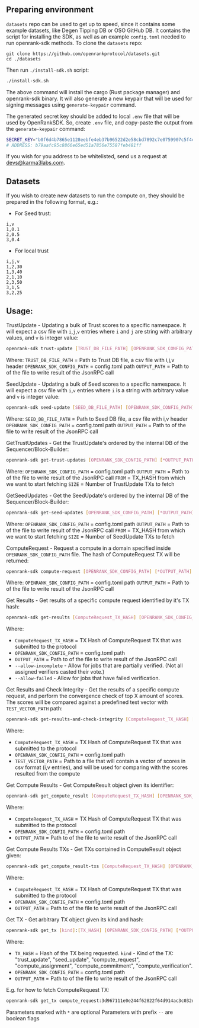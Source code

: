 ## Preparing environment
`datasets` repo can be used to get up to speed, since it contains some example datasets, like Degen Tipping DB or OSO GitHub DB.
It contains the script for installing the SDK, as well as an example `config.toml` needed to run openrank-sdk methods.
To clone the `datasets` repo:
```
git clone https://github.com/openrankprotocol/datasets.git
cd ./datasets
```
Then run `./install-sdk.sh` script:
```bash
./install-sdk.sh
```
The above command will install the cargo (Rust package manager) and openrank-sdk binary.
It will also generate a new keypair that will be used for signing messages using `generate-keypair` command.

The generated secret key should be added to local `.env` file that will be used by OpenRankSDK. So, create `.env` file,
and copy-paste the output from the `generate-keypair` command:
```bash
SECRET_KEY="b0f6d4b7865e1128eebfe4eb37b96522d2e58cbd7892c7e0759907c5f4c6ede4"
# ADDRESS: b79aafc95c8866e65ed51a7856e75587feb481ff
```
If you wish for you address to be whitelisted, send us a request at devs@karma3labs.com.

## Datasets
If you wish to create new datasets to run the compute on, they should be prepared in the following format, e.g.:
- For Seed trust:
```csv
i,v
1,0.1
2,0.5
3,0.4
```
- For local trust
```csv
i,j,v
1,2,30
1,3,40
2,1,10
2,3,50
3,1,5
3,2,25
```

## Usage:
TrustUpdate - Updating a bulk of Trust scores to a specific namespace. It will expect a csv file with `i`,`j`,`v` entries where `i` and `j` are string with arbitrary values, and `v` is integer value:
```sh
openrank-sdk trust-update [TRUST_DB_FILE_PATH] [OPENRANK_SDK_CONFIG_PATH] [*OUTPUT_PATH]
```
Where:
`TRUST_DB_FILE_PATH` = Path to Trust DB file, a csv file with i,j,v header
`OPENRANK_SDK_CONFIG_PATH` = config.toml path
`OUTPUT_PATH` = Path to of the file to write result of the JsonRPC call

SeedUpdate - Updating a bulk of Seed scores to a specific namespace. It will expect a csv file with `i`,`v` entries where `i` is a string with arbitrary value and `v` is integer value:
```sh
openrank-sdk seed-update [SEED_DB_FILE_PATH] [OPENRANK_SDK_CONFIG_PATH] [*OUTPUT_PATH]
```
Where:
`SEED_DB_FILE_PATH` = Path to Seed DB file, a csv file with i,v header
`OPENRANK_SDK_CONFIG_PATH` = config.toml path
`OUTPUT_PATH` = Path to of the file to write result of the JsonRPC call

GetTrustUpdates - Get the TrustUpdate's ordered by the internal DB of the Sequencer/Block-Builder:
```sh
openrank-sdk get-trust-updates [OPENRANK_SDK_CONFIG_PATH] [*OUTPUT_PATH] [*FROM] [*SIZE]
```
Where:
`OPENRANK_SDK_CONFIG_PATH` = config.toml path
`OUTPUT_PATH` = Path to of the file to write result of the JsonRPC call
`FROM` = TX_HASH from which we want to start fetching
`SIZE` = Number of TrustUpdate TXs to fetch

GetSeedUpdates - Get the SeedUpdate's ordered by the internal DB of the Sequencer/Block-Builder:
```sh
openrank-sdk get-seed-updates [OPENRANK_SDK_CONFIG_PATH] [*OUTPUT_PATH] [*FROM] [*SIZE]
```
Where:
`OPENRANK_SDK_CONFIG_PATH` = config.toml path
`OUTPUT_PATH` = Path to of the file to write result of the JsonRPC call
`FROM` = TX_HASH from which we want to start fetching
`SIZE` = Number of SeedUpdate TXs to fetch

ComputeRequest - Request a compute in a domain specified inside `OPENRANK_SDK_CONFIG_PATH` file. The hash of ComputeRequest TX will be returned:
```sh
openrank-sdk compute-request [OPENRANK_SDK_CONFIG_PATH] [*OUTPUT_PATH]
```
Where:
`OPENRANK_SDK_CONFIG_PATH` = config.toml path
`OUTPUT_PATH` = Path to of the file to write result of the JsonRPC call

Get Results - Get results of a specific compute request identified by it's TX hash:
```sh
openrank-sdk get-results [ComputeRequest_TX_HASH] [OPENRANK_SDK_CONFIG_PATH] [*OUTPUT_PATH] [*--allow-incomplete] [*--allow-failed]
```
Where:
- `ComputeRequest_TX_HASH` = TX Hash of ComputeRequest TX that was submitted to the protocol
- `OPENRANK_SDK_CONFIG_PATH` = config.toml path
- `OUTPUT_PATH` = Path to of the file to write result of the JsonRPC call
- `--allow-incomplete` - Allow for jobs that are partially verified. (Not all assigned verifiers casted their vote.)
- `--allow-failed` - Allow for jobs that have failed verification.

Get Results and Check Integrity - Get the results of a specific compute request, and perform the convergence check of top X amount of scores.
The scores will be compared against a predefined test vector with `TEST_VECTOR_PATH` path:
```sh
openrank-sdk get-results-and-check-integrity [ComputeRequest_TX_HASH] [OPENRANK_SDK_CONFIG_PATH] [TEST_VECTOR_PATH]
```
Where:
- `ComputeRequest_TX_HASH` = TX Hash of ComputeRequest TX that was submitted to the protocol
- `OPENRANK_SDK_CONFIG_PATH` = config.toml path
- `TEST_VECTOR_PATH` = Path to a file that will contain a vector of scores in csv format (i,v entries),
and will be used for comparing with the scores resulted from the compute

Get Compute Results - Get ComputeResult object given its identifier:
```sh
openrank-sdk get_compute_result [ComputeRequest_TX_HASH] [OPENRANK_SDK_CONFIG_PATH] [*OUTPUT_PATH]
```
Where:
- `ComputeRequest_TX_HASH` = TX Hash of ComputeRequest TX that was submitted to the protocol
- `OPENRANK_SDK_CONFIG_PATH` = config.toml path
- `OUTPUT_PATH` = Path to of the file to write result of the JsonRPC call

Get Compute Results TXs - Get TXs contained in ComputeResult object given:
```sh
openrank-sdk get_compute_result-txs [ComputeRequest_TX_HASH] [OPENRANK_SDK_CONFIG_PATH] [*OUTPUT_PATH]
```
Where:
- `ComputeRequest_TX_HASH` = TX Hash of ComputeRequest TX that was submitted to the protocol
- `OPENRANK_SDK_CONFIG_PATH` = config.toml path
- `OUTPUT_PATH` = Path to of the file to write result of the JsonRPC call

Get TX - Get arbitrary TX object given its kind and hash:
```sh
openrank-sdk get_tx [kind]:[TX_HASH] [OPENRANK_SDK_CONFIG_PATH] [*OUTPUT_PATH]
```
Where:
- `TX_HASH` = Hash of the TX being requested. `kind` - Kind of the TX: "trust_update", "seed_update", "compute_request", "compute_assignment", "compute_commitment", "compute_verification".
- `OPENRANK_SDK_CONFIG_PATH` = config.toml path
- `OUTPUT_PATH` = Path to of the file to write result of the JsonRPC call

E.g. for how to fetch ComputeRequest TX:
```sh
openrank-sdk get_tx compute_request:3d967111e0e244f62822f64d914ac3c032db85b2284ebc8f5a8bb4fd1273ff74 ./config.toml ./out.json
```

Parameters marked with `*` are optional
Parameters with prefix `--` are boolean flags
